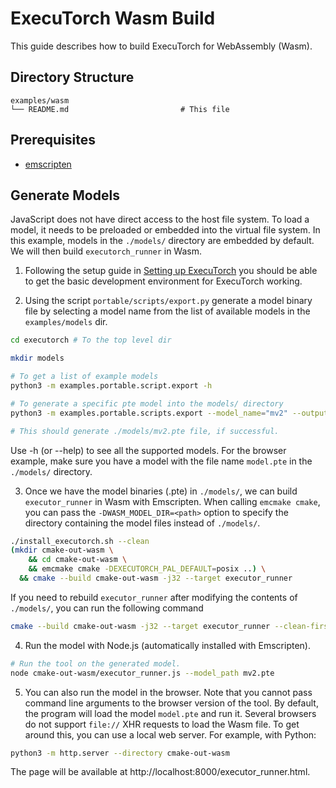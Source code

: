 # ExecuTorch Wasm Build

This guide describes how to build ExecuTorch for WebAssembly (Wasm).

## Directory Structure

```
examples/wasm
└── README.md                         # This file
```

## Prerequisites

- [emscripten](https://emscripten.org/docs/getting_started/Tutorial.html)

## Generate Models

JavaScript does not have direct access to the host file system. To load a model, it needs to be preloaded or embedded into the virtual file system. In this example, models in the `./models/` directory are embedded by default. We will then build `executorch_runner` in Wasm.

1. Following the setup guide in [Setting up ExecuTorch](https://pytorch.org/executorch/main/getting-started-setup)
you should be able to get the basic development environment for ExecuTorch working.

2. Using the script `portable/scripts/export.py` generate a model binary file by selecting a
model name from the list of available models in the `examples/models` dir.

```bash
cd executorch # To the top level dir

mkdir models

# To get a list of example models
python3 -m examples.portable.script.export -h

# To generate a specific pte model into the models/ directory
python3 -m examples.portable.scripts.export --model_name="mv2" --output_dir="models/" # for MobileNetv2

# This should generate ./models/mv2.pte file, if successful.
```

Use -h (or --help) to see all the supported models. For the browser example, make sure you have a model with the file name `model.pte` in the `./models/` directory.

3. Once we have the model binaries (.pte) in `./models/`, we can build `executor_runner` in Wasm with Emscripten. When calling `emcmake cmake`, you can pass the `-DWASM_MODEL_DIR=<path>` option to specify the directory containing the model files instead of `./models/`.

```bash
./install_executorch.sh --clean
(mkdir cmake-out-wasm \
    && cd cmake-out-wasm \
    && emcmake cmake -DEXECUTORCH_PAL_DEFAULT=posix ..) \
  && cmake --build cmake-out-wasm -j32 --target executor_runner
```

If you need to rebuild `executor_runner` after modifying the contents of `./models/`, you can run the following command

```bash
cmake --build cmake-out-wasm -j32 --target executor_runner --clean-first
```

4. Run the model with Node.js (automatically installed with Emscripten).

```bash
# Run the tool on the generated model.
node cmake-out-wasm/executor_runner.js --model_path mv2.pte
```

5. You can also run the model in the browser. Note that you cannot pass command line arguments to the browser version of the tool. By default, the program will load the model `model.pte` and run it. Several browsers do not support `file://` XHR requests to load the Wasm file. To get around this, you can use a local web server. For example, with Python:

```bash
python3 -m http.server --directory cmake-out-wasm
```

The page will be available at http://localhost:8000/executor_runner.html.
